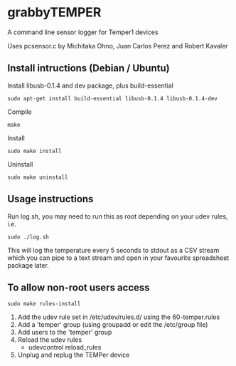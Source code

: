 grabbyTEMPER
============    

A command line sensor logger for Temper1 devices

Uses pcsensor.c by Michitaka Ohno, Juan Carlos Perez and Robert Kavaler

Install intructions (Debian / Ubuntu)
-------------------------------------

Install libusb-0.1.4 and dev package, plus build-essential 

    sudo apt-get install build-essential libusb-0.1.4 libusb-0.1.4-dev

Compile

    make

Install

    sudo make install

Uninstall

    sudo make uninstall


Usage instructions
------------------

Run log.sh, you may need to run this as root depending on your udev rules, i.e.

    sudo ./log.sh

This will log the temperature every 5 seconds to stdout as a CSV stream which 
you can pipe to a text stream and open in your favourite spreadsheet package 
later. 


To allow non-root users access
------------------------------

    sudo make rules-install
 
1. Add the udev rule set in /etc/udev/rules.d/ using the 60-temper.rules 
2. Add a 'temper' group (using groupadd or edit the /etc/group file)
3. Add users to the 'temper' group
4. Reload the udev rules 
    * udevcontrol reload_rules
5. Unplug and replug the TEMPer device


